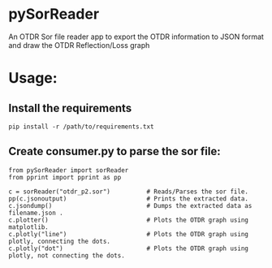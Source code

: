 # pySorReader
An OTDR Sor file reader app to export the OTDR information to JSON format and draw the OTDR Reflection/Loss graph


# Usage:
## Install the requirements
```
pip install -r /path/to/requirements.txt
```
## Create consumer.py to parse the sor file:
```
from pySorReader import sorReader
from pprint import pprint as pp

c = sorReader("otdr_p2.sor")          # Reads/Parses the sor file.
pp(c.jsonoutput)                      # Prints the extracted data.
c.jsondump()                          # Dumps the extracted data as filename.json .
c.plotter()                           # Plots the OTDR graph using matplotlib.  
c.plotly("line")                      # Plots the OTDR graph using plotly, connecting the dots.      
c.plotly("dot")                       # Plots the OTDR graph using plotly, not connecting the dots.     

```
